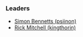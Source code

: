 ### Leaders
* [Simon Bennetts (psiinon)](mailto:psiinon@gmail.com)
* [Rick Mitchell (kingthorin)](mailto:kingthorin+owaspzap@gmail.com)

